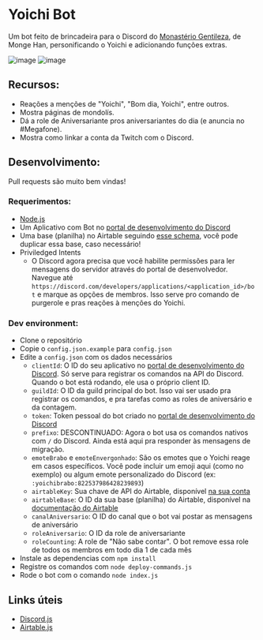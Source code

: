 # Yoichi Bot
Um bot feito de brincadeira para o Discord do [Monastério Gentileza](https://discord.gg/cyWp3KEwtc), de Monge Han, personificando o Yoichi e adicionando funções extras.

![image](https://user-images.githubusercontent.com/23201434/131280096-bbf7ecaa-691f-4bf6-b6cf-1e8df5884fef.png)
![image](https://user-images.githubusercontent.com/23201434/131280108-1400a8de-f87e-4217-ae1d-f74f4ccd0976.png)

## Recursos:
- Reações a menções de "Yoichi", "Bom dia, Yoichi", entre outros.
- Mostra páginas de mondolís.
- Dá a role de Aniversariante pros aniversariantes do dia (e anuncia no #Megafone).
- Mostra como linkar a conta da Twitch com o Discord.

## Desenvolvimento:
Pull requests são muito bem vindas!

### Requerimentos:
- [Node.js](https://nodejs.org/)
- Um Aplicativo com Bot no [portal de desenvolvimento do Discord](https://discord.com/developers/applications)
- Uma base (planilha) no Airtable seguindo [esse schema](https://airtable.com/shr4aG6NiuZKNQ7Az), você pode duplicar essa base, caso necessário!
- Priviledged Intents
  - O Discord agora precisa que você habilite permissões para ler mensagens do servidor através do portal de desenvolvedor. Navegue até `https://discord.com/developers/applications/<application_id>/bot` e marque as opções de membros. Isso serve pro comando de purgerole e pras reações à menções do Yoichi.

### Dev environment:
- Clone o repositório
- Copie o `config.json.example` para `config.json`
- Edite a `config.json` com os dados necessários
  - `clientId`: O ID do seu aplicativo no [portal de desenvolvimento do Discord](https://discord.com/developers/applications). Só serve para registrar os comandos na API do Discord. Quando o bot está rodando, ele usa o próprio client ID.
  - `guildId`: O ID da guild principal do bot. Isso vai ser usado pra registrar os comandos, e pra tarefas como as roles de aniversário e da contagem.
  - `token`: Token pessoal do bot criado no [portal de desenvolvimento do Discord](https://discord.com/developers/applications)
  - `prefixo`: DESCONTINUADO: Agora o bot usa os comandos nativos com `/` do Discord. Ainda está aqui pra responder às mensagens de migração.
  - `emoteBrabo` e `emoteEnvergonhado`: São os emotes que o Yoichi reage em casos específicos. Você pode incluir um emoji aqui (como no exemplo) ou algum emote personalizado do Discord (ex: `:yoichibrabo:822537986428239893`)
  - `airtableKey`: Sua chave de API do Airtable, disponível [na sua conta](https://airtable.com/account)
  - `airtableBase`: O ID da sua base (planilha) do Airtable, disponível na [documentação do Airtable](https://airtable.com/api)
  - `canalAniversario`: O ID do canal que o bot vai postar as mensagens de aniversário
  - `roleAniversario`: O ID da role de aniversariante
  - `roleCounting`: A role de "Não sabe contar". O bot remove essa role de todos os membros em todo dia 1 de cada mês
- Instale as dependencias com `npm install`
- Registre os comandos com `node deploy-commands.js`
- Rode o bot com o comando `node index.js`

## Links úteis
- [Discord.js](https://discord.js.org/)
- [Airtable.js](https://github.com/Airtable/airtable.js)
